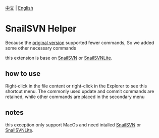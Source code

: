 [中文](./README_zh.md) | [English](./README.md)
# SnailSVN Helper
Because the [original version](https://marketplace.visualstudio.com/items?itemName=Zlorn.snail-svn-helper) supported fewer commands, So we added some other necessary commands

this extension is base on [SnailSVN](https://apps.apple.com/cn/app/snailsvn/id847259925) or [SnailSVNLite](https://apps.apple.com/cn/app/snailsvn/id1063090543).



## how to use 
Right-click in the file content or right-click in the Explorer to see this shortcut menu. The commonly used update and commit commands are retained, while other commands are placed in the secondary menu


## notes
this exception only support MacOs and need intalled [SnailSVN](https://apps.apple.com/cn/app/snailsvn/id847259925) or [SnailSVNLite](https://apps.apple.com/cn/app/snailsvn/id1063090543).  
